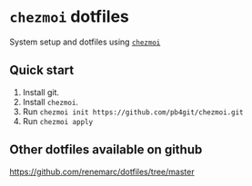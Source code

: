 # `chezmoi` dotfiles

System setup and dotfiles using [`chezmoi`](https://www.chezmoi.io/)

## Quick start

1. Install git.
2. Install `chezmoi`.
3. Run `chezmoi init https://github.com/pb4git/chezmoi.git`
4. Run `chezmoi apply`

## Other dotfiles available on github
https://github.com/renemarc/dotfiles/tree/master
